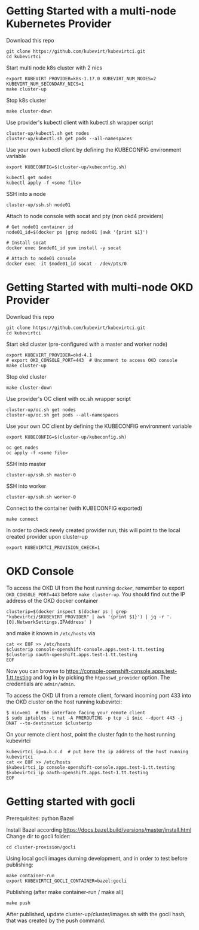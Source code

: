 # Getting Started with a multi-node Kubernetes Provider

Download this repo
```
git clone https://github.com/kubevirt/kubevirtci.git
cd kubevirtci
```

Start multi node k8s cluster with 2 nics
```
export KUBEVIRT_PROVIDER=k8s-1.17.0 KUBEVIRT_NUM_NODES=2 KUBEVIRT_NUM_SECONDARY_NICS=1
make cluster-up
```

Stop k8s cluster
```
make cluster-down
```

Use provider's kubectl client with kubectl.sh wrapper script
```
cluster-up/kubectl.sh get nodes
cluster-up/kubectl.sh get pods --all-namespaces
```

Use your own kubectl client by defining the KUBECONFIG environment variable
```
export KUBECONFIG=$(cluster-up/kubeconfig.sh)

kubectl get nodes
kubectl apply -f <some file>
```

SSH into a node
```
cluster-up/ssh.sh node01
```

Attach to node console with socat and pty (non okd4 providers)
```
# Get node01 container id
node01_id=$(docker ps |grep node01 |awk '{print $1}')

# Install socat
docker exec $node01_id yum install -y socat

# Attach to node01 console
docker exec -it $node01_id socat - /dev/pts/0
```

# Getting Started with multi-node OKD Provider

Download this repo
```
git clone https://github.com/kubevirt/kubevirtci.git
cd kubevirtci
```

Start okd cluster (pre-configured with a master and worker node)
```
export KUBEVIRT_PROVIDER=okd-4.1
# export OKD_CONSOLE_PORT=443  # Uncomment to access OKD console
make cluster-up
```

Stop okd cluster
```
make cluster-down
```

Use provider's OC client with oc.sh wrapper script
```
cluster-up/oc.sh get nodes
cluster-up/oc.sh get pods --all-namespaces
```

Use your own OC client by defining the KUBECONFIG environment variable
```
export KUBECONFIG=$(cluster-up/kubeconfig.sh)

oc get nodes
oc apply -f <some file>
```

SSH into master
```
cluster-up/ssh.sh master-0
```

SSH into worker
```
cluster-up/ssh.sh worker-0
```

Connect to the container (with KUBECONFIG exported)
```
make connect
```

In order to check newly created provider run,
this will point to the local created provider upon cluster-up
```
export KUBEVIRTCI_PROVISION_CHECK=1
```

# OKD Console
To access the OKD UI from the host running `docker`, remember to export `OKD_CONSOLE_PORT=443` before `make cluster-up`.
You should find out the IP address of the OKD docker container
```
clusterip=$(docker inspect $(docker ps | grep "kubevirtci/$KUBEVIRT_PROVIDER" | awk '{print $1}') | jq -r '.[0].NetworkSettings.IPAddress' )
```
and make it known in `/etc/hosts` via
```
cat << EOF >> /etc/hosts
$clusterip console-openshift-console.apps.test-1.tt.testing
$clusterip oauth-openshift.apps.test-1.tt.testing
EOF
```
Now you can browse to https://console-openshift-console.apps.test-1.tt.testing
and log in by picking the `htpasswd_provider` option. The credentials are `admin/admin`.


To access the OKD UI from a remote client, forward incoming port 433 into the OKD cluster
on the host running kubevirtci:
```
$ nic=em1  # the interface facing your remote client
$ sudo iptables -t nat -A PREROUTING -p tcp -i $nic --dport 443 -j DNAT --to-destination $clusterip
```
On your remote client host, point the cluster fqdn to the host running kubevirtci
```
kubevirtci_ip=a.b.c.d  # put here the ip address of the host running kubevirtci
cat << EOF >> /etc/hosts
$kubevirtci_ip console-openshift-console.apps.test-1.tt.testing
$kubevirtci_ip oauth-openshift.apps.test-1.tt.testing
EOF
```

# Getting started with gocli
Prerequisites:
python
Bazel

Install Bazel according https://docs.bazel.build/versions/master/install.html
Change dir to gocli folder:
```
cd cluster-provision/gocli
```

Using local gocli images durning development, and in order to test before publishing:
```
make container-run
export KUBEVIRTCI_GOCLI_CONTAINER=bazel:gocli
```

Publishing (after make container-run / make all)
```
make push 
```

After published, update cluster-up/cluster/images.sh with the gocli hash, that was created by the push command.

